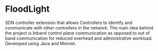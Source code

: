 # FloodLight
SDN controller extension that allows Controllers to identify and communicate with other controllers in the network.
The main idea behind the project is Inband control plane communication as opposed to out of band communication for reduced overhead and administrative workload.
Developed using Java and Mininet. 
